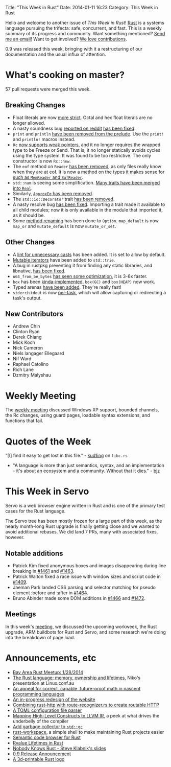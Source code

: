 Title: "This Week in Rust"
Date: 2014-01-11 16:23
Category: This Week in Rust

Hello and welcome to another issue of *This Week in Rust*!
[Rust](http://rust-lang.org) is a systems language pursuing the trifecta:
safe, concurrent, and fast. This is a weekly summary of its progress and
community. Want something mentioned? [Send me an
email!](mailto:corey@octayn.net?subject=This%20Week%20in%20Rust%20Suggestion)
Want to get involved? [We love
contributions](https://github.com/mozilla/rust/wiki/Note-guide-for-new-contributors).

0.9 was released this week, bringing with it a restructuring of our
documentation and the usual influx of attention.

<!-- more -->

# What's cooking on master?

57 pull requests were merged this week.

## Breaking Changes

- Float literals are now [more
strict](https://github.com/mozilla/rust/pull/11480). Octal and hex float
literals are no longer allowed.
- A nasty soundness bug [reported on
reddit](http://www.reddit.com/r/rust/comments/1uxbgm/moving_ownership_via_borrowed_reference/)
[has been fixed](https://github.com/mozilla/rust/pull/11465).
- `print` and `println` [have been removed from the
prelude](https://github.com/mozilla/rust/pull/11416). Use the `print!` and
`println!` macros instead.
- `Rc` [now supports weak
pointers](https://github.com/mozilla/rust/pull/10926/files), and it no longer
requires the wrapped type to be Freeze or Send. That is, it no longer
statically avoids cycles using the type system. It was found to be too
restrictive. The only constructor is now `Rc::new`.
- The `eof` method on `Reader` [has been
removed](https://github.com/mozilla/rust/pull/11376), as only files really
know when they are at eof. It is now a method on the types it makes sense for
[such as `MemReader` and
`BufReader`](https://github.com/mozilla/rust/pull/11437).
- `std::num` is seeing some simplification. [Many traits have been merged into
`Real`](https://github.com/mozilla/rust/pull/11412).
- Similarly, [`ApproxEq` has been
removed](https://github.com/mozilla/rust/pull/11402).
- The `std::io::Decorator` trait [has been
removed](https://github.com/mozilla/rust/pull/11394).
- A nasty resolve bug [has been
fixed](https://github.com/mozilla/rust/pull/11370). Importing a trait made it
available to all child modules; now it is only available in the module that
imported it, as it should be.
- Some [method renaming](https://github.com/mozilla/rust/pull/10854) has been
done to `Option`. `map_default` is now `map_or` and `mutate_default` is now
`mutate_or_set`.

## Other Changes

- A [lint for unnecessary casts](https://github.com/mozilla/rust/pull/11329)
has been added. It is set to allow by default.
- [Mutable iterators](https://github.com/mozilla/rust/pull/11342) have been
added to `std::trie`.
- A bug in rustpkg preventing it from finding any static libraries, and
libnative, [has been fixed](https://github.com/mozilla/rust/pull/11338).
- `u64_from_be_bytes` [has seen some
optimization](https://github.com/mozilla/rust/pull/11448), it is 3-6x faster.
- `box` has been
[kinda-implemented](https://github.com/mozilla/rust/pull/11055). `box(GC)` and
`box(HEAP)` now work.
- Typed arenas [have been added](https://github.com/mozilla/rust/pull/11358).
They're really fast!
- `stderr`/`stdout` is now
[per-task](https://github.com/mozilla/rust/pull/11353), which will allow
capturing or redirecting a task's output.

## New Contributors

- Andrew Chin
- Clinton Ryan
- Derek Chiang
- Mick Koch
- Nick Cameron
- Niels langager Ellegaard
- Nif Ward
- Raphael Catolino
- Rich Lane
- Dzmitry Malyshau


# Weekly Meeting

The [weekly
meeting](https://github.com/mozilla/rust/wiki/Meeting-weekly-2014-01-07)
discussed Windows XP support, bounded channels, the Rc changes, using guard
pages, loadable syntax extensions, and functions that fail.

# Quotes of the Week

"[I] find it easy to get lost in this file." -
[kud1ing](https://github.com/mozilla/rust/pull/11472/files#r8810362) on
`libc.rs`
- "A language is more than just semantics, syntax, and an implementation -
it's about an ecosystem and a community. Without that it dies." -
[bjz](https://botbot.me/mozilla/rust-internals/msg/9689869/)

# This Week in Servo
Servo is a web browser engine written in Rust and is one of the primary test
cases for the Rust language.

The Servo tree has been mostly frozen for a large part of this week, as the
nearly month-long Rust upgrade is finally getting close and we wanted to avoid
additional rebases. We did land 7 PRs, many with associated fixes, however.

## Notable additions
- Patrick Kim fixed anonymous boxes and images disappearing during line
breaking in [#1461](https://github.com/mozilla/servo/pull/1461) and
[#1463](https://github.com/mozilla/servo/pull/1463).
- Patrick Walton fixed a race issue with window sizes and script code in
[#1409](https://github.com/mozilla/servo/pull/1409).
- Jaeman Park landed CSS parsing and selector matching for pseudo element
:before and :after in [#1464](https://github.com/mozilla/servo/pull/1464).
- Bruno Abinder made some DOM additions in
[#1466](https://github.com/mozilla/servo/pull/1466) and
[#1472](https://github.com/mozilla/servo/pull/1472).

## Meetings
In this week's
[meeting](https://github.com/mozilla/servo/wiki/Meeting-2014-01-06), we
discussed the upcoming workweek, the Rust upgrade, ARM buildbots for Rust and
Servo, and some research we're doing into the breakdown of page load.

# Announcements, etc

- [Bay Area Rust Meetup:
1/28/2014](http://www.meetup.com/Rust-Bay-Area/events/153909222/)
- [The Rust language: memory, ownership and
lifetimes](http://www.youtube.com/watch?v=gfCtbGiHcg0),
Niko's presentation at Linux.conf.au
- [An appeal for correct, capable, future-proof math in nascent programming
languages](http://www.reddit.com/r/rust/comments/1uy7rt/an_appeal_for_correct_capable_futureproof_math_in/)
- [An in-progress redesign of the
website](http://www.reddit.com/r/rust/comments/1v10ac/thehydroimpulserustwebsite/)
- [Combining rust-http with route-recognizer.rs to create routable
HTTP](http://www.reddit.com/r/rust/comments/1v104e/combining_rusthttp_with_routerecognizerrs_to/)
- [A TOML configuration file parser](https://github.com/mneumann/rust-toml)
- [Mapping High-Level Constructs to LLVM
IR](http://llvm.lyngvig.org/Articles/Mapping-High-Level-Constructs-to-LLVM-IR),
a peek at what drives the underbelly of the compiler
- [Add garbage collector to
`std::gc`](https://github.com/mozilla/rust/pull/11399)
- [rust-workspace](https://github.com/HeroesGrave/rust-workspace), a simple
shell to make maintaining Rust projects easier
- [Semantic code browser for
Rust](http://www.reddit.com/r/rust/comments/1usupv/semantic_code_browser_for_rust/)
- [Rvalue Lifetimes in
Rust](http://smallcultfollowing.com/babysteps/blog/2014/01/09/rvalue-lifetimes-in-rust/)
- [Nobody Knows Rust - Steve Klabnik's slides](http://steveklabnik.github.io/nobody_knows_rust/#/)
- [0.9 Release
Announcement](https://mail.mozilla.org/pipermail/rust-dev/2014-January/007753.html)
- [A 3d-printable Rust
logo](https://github.com/cmr/rust-logo-3d/blob/master/rlogo.stl)
